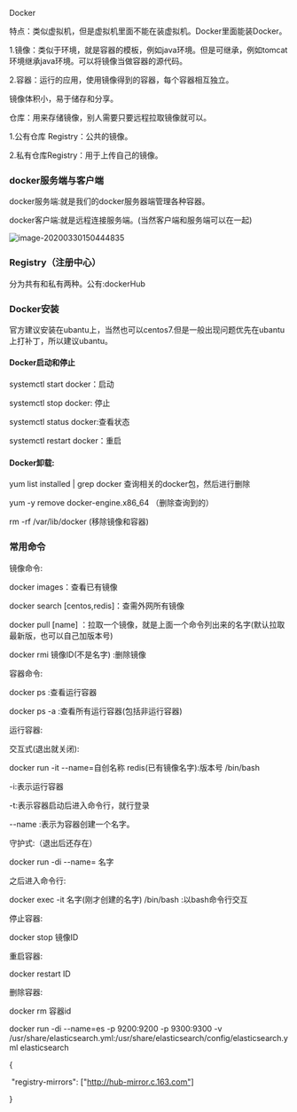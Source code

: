 Docker

特点：类似虚拟机，但是虚拟机里面不能在装虚拟机。Docker里面能装Docker。

1.镜像：类似于环境，就是容器的模板，例如java环境。但是可继承，例如tomcat环境继承java环境。可以将镜像当做容器的源代码。

2.容器：运行的应用，使用镜像得到的容器，每个容器相互独立。

镜像体积小，易于储存和分享。

仓库：用来存储镜像，别人需要只要远程拉取镜像就可以。

1.公有仓库 Registry：公共的镜像。

2.私有仓库Registry：用于上传自己的镜像。

### docker服务端与客户端

docker服务端:就是我们的docker服务器端管理各种容器。

docker客户端:就是远程连接服务端。(当然客户端和服务端可以在一起)

![image-20200330150444835](D:\TyporaBlog\docker\image-20200330150444835.png)

### Registry（注册中心）

分为共有和私有两种。公有:dockerHub

### Docker安装

官方建议安装在ubantu上，当然也可以centos7.但是一般出现问题优先在ubantu上打补丁，所以建议ubantu。

#### Docker启动和停止

systemctl start docker：启动

systemctl stop docker:  停止

systemctl status docker:查看状态

systemctl  restart docker：重启

#### Docker卸载:

yum list installed | grep docker 查询相关的docker包，然后进行删除

yum -y remove docker-engine.x86_64 （删除查询到的）

rm -rf /var/lib/docker (移除镜像和容器)

### 常用命令

镜像命令:

docker images：查看已有镜像

docker search [centos,redis]：查需外网所有镜像

docker pull [name] ：拉取一个镜像，就是上面一个命令列出来的名字(默认拉取最新版，也可以自己加版本号)

docker rmi 镜像ID(不是名字) :删除镜像

容器命令:

docker ps :查看运行容器

docker ps -a :查看所有运行容器(包括非运行容器)

运行容器: 

交互式(退出就关闭):

 docker run -it --name=自创名称  redis(已有镜像名字):版本号 /bin/bash

-i:表示运行容器

-t:表示容器启动后进入命令行，就行登录

--name :表示为容器创建一个名字。

守护式:（退出后还存在） 

docker run -di --name= 名字

之后进入命令行:

docker exec -it 名字(刚才创建的名字)  /bin/bash :以bash命令行交互

停止容器:

docker stop 镜像ID

重启容器:

docker restart ID

删除容器:

docker rm 容器id

docker run -di --name=es -p 9200:9200 -p 9300:9300 -v /usr/share/elasticsearch.yml:/usr/share/elasticsearch/config/elasticsearch.yml elasticsearch

{

​    "registry-mirrors": ["http://hub-mirror.c.163.com"]

}